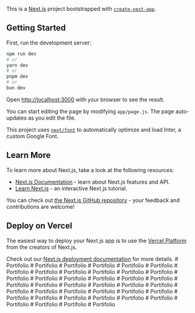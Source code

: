 This is a [Next.js](https://nextjs.org/) project bootstrapped with [`create-next-app`](https://github.com/vercel/next.js/tree/canary/packages/create-next-app).

## Getting Started

First, run the development server:

```bash
npm run dev
# or
yarn dev
# or
pnpm dev
# or
bun dev
```

Open [http://localhost:3000](http://localhost:3000) with your browser to see the result.

You can start editing the page by modifying `app/page.js`. The page auto-updates as you edit the file.

This project uses [`next/font`](https://nextjs.org/docs/basic-features/font-optimization) to automatically optimize and load Inter, a custom Google Font.

## Learn More

To learn more about Next.js, take a look at the following resources:

- [Next.js Documentation](https://nextjs.org/docs) - learn about Next.js features and API.
- [Learn Next.js](https://nextjs.org/learn) - an interactive Next.js tutorial.

You can check out [the Next.js GitHub repository](https://github.com/vercel/next.js/) - your feedback and contributions are welcome!

## Deploy on Vercel

The easiest way to deploy your Next.js app is to use the [Vercel Platform](https://vercel.com/new?utm_medium=default-template&filter=next.js&utm_source=create-next-app&utm_campaign=create-next-app-readme) from the creators of Next.js.

Check out our [Next.js deployment documentation](https://nextjs.org/docs/deployment) for more details.
#   P o r t i f o l i o  
 #   P o r t i f o l i o  
 #   P o r t i f o l i o  
 #   P o r t i f o l i o  
 #   P o r t i f o l i o  
 #   P o r t i f o l i o  
 #   P o r t i f o l i o  
 #   P o r t i f o l i o  
 #   P o r t i f o l i o  
 #   P o r t i f o l i o  
 #   P o r t i f o l i o  
 #   P o r t i f o l i o  
 #   P o r t i f o l i o  
 #   P o r t i f o l i o  
 #   P o r t i f o l i o  
 #   P o r t i f o l i o  
 #   P o r t i f o l i o  
 #   P o r t i f o l i o  
 #   P o r t i f o l i o  
 #   P o r t i f o l i o  
 #   P o r t i f o l i o  
 #   P o r t i f o l i o  
 #   P o r t i f o l i o  
 #   P o r t i f o l i o  
 #   P o r t i f o l i o  
 #   P o r t i f o l i o  
 #   P o r t i f o l i o  
 #   P o r t i f o l i o  
 #   P o r t i f o l i o  
 #   P o r t i f o l i o  
 #   P o r t i f o l i o  
 #   P o r t i f o l i o  
 #   P o r t i f o l i o  
 #   P o r t i f o l i o  
 #   P o r t i f o l i o  
 #   P o r t i f o l i o  
 #   P o r t i f o l i o  
 #   P o r t i f o l i o  
 #   P o r t i f o l i o  
 #   P o r t i f o l i o  
 